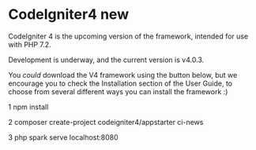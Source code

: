 # CodeIgniter4 new 
CodeIgniter 4 is the upcoming version of the framework, intended for use with PHP 7.2.

Development is underway, and the current version is v4.0.3.

You *could* download the V4 framework using the button below, but we encourage you to check the Installation section of the User Guide, to choose from several different ways you can install the framework :)

1 npm install

2 composer create-project codeigniter4/appstarter ci-news

3 php spark serve
localhost:8080


 
